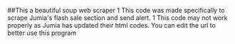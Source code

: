 ##This a beautiful soup web scraper
1 This code was made specifically to scrape Jumia's flash sale section and send alert.
1 This code may not work properly as Jumia has updated their html codes. You can edit the url to better use this program
